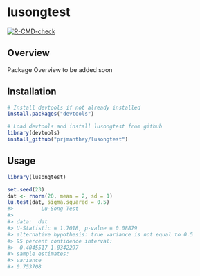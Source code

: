 # lusongtest
<!-- badges: start -->
[![R-CMD-check](https://github.com/prjmanthey/lusongtest/actions/workflows/R-CMD-check.yaml/badge.svg)](https://github.com/prjmanthey/lusongtest/actions/workflows/R-CMD-check.yaml)
<!-- badges: end -->

## Overview

Package Overview to be added soon

## Installation

``` r
# Install devtools if not already installed
install.packages("devtools")

# Load devtools and install lusongtest from github
library(devtools)
install_github("prjmanthey/lusongtest")
```
## Usage

``` r
library(lusongtest)

set.seed(23)
dat <- rnorm(20, mean = 2, sd = 1)
lu.test(dat, sigma.squared = 0.5)
#> 	       Lu-Song Test
#>          
#> data:  dat
#> U-Statistic = 1.7018, p-value = 0.08879
#> alternative hypothesis: true variance is not equal to 0.5
#> 95 percent confidence interval:
#>  0.4045517 1.0342297
#> sample estimates:
#> variance 
#> 0.753708 
```
